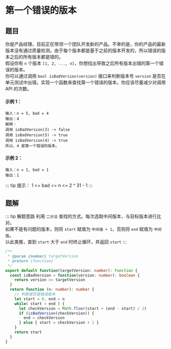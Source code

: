 # 第一个错误的版本

## 题目

你是产品经理，目前正在带领一个团队开发新的产品。不幸的是，你的产品的最新版本没有通过质量检测。由于每个版本都是基于之前的版本开发的，所以错误的版本之后的所有版本都是错的。<br>
假设你有 `n` 个版本 `[1, 2, ..., n]`，你想找出导致之后所有版本出错的第一个错误的版本。<br>
你可以通过调用 `bool isBadVersion(version)` 接口来判断版本号 `version` 是否在单元测试中出错。实现一个函数来查找第一个错误的版本。你应该尽量减少对调用 API 的次数。

#### 示例 1：
```
输入：n = 5, bad = 4
输出：4
解释：
调用 isBadVersion(3) -> false
调用 isBadVersion(5) -> true
调用 isBadVersion(4) -> true
所以，4 是第一个错误的版本。
```

#### 示例 2：
```
输入：n = 1, bad = 1
输出：1
```

::: tip 提示：
1 <= bad <= n <= 2 ^ 31 - 1
:::

## 题解
::: tip 解题思路
利用 `二分法` 查找的方式。每次选取中间版本，与目标版本进行比对。<br>
如果不是有问题的版本，则将 `start` 赋值为 `中间值 + 1`，否则将 `end` 赋值为 `中间值`。<br>
以此类推，直到 `start` 大于 `end` 时终止循环，并返回 `start`
:::
```ts
/**
 * @param {number} targetVersion
 * @return {function}
 */
export default function(targetVersion: number): Function {
  const isBadVersion = function(version: number): boolean {
    return version >= targetVersion
  }
  return function (n: number): number {
    // 判断是否是错误版本
    let start = 0, end = n
    while( start < end ) {
      let checkVersion = Math.floor(start + (end - start) / 2)
      if (isBadVersion(checkVersion)) {
        end = checkVersion
      } else { start = checkVersion + 1 }
    }
    return start
  }
}
```
